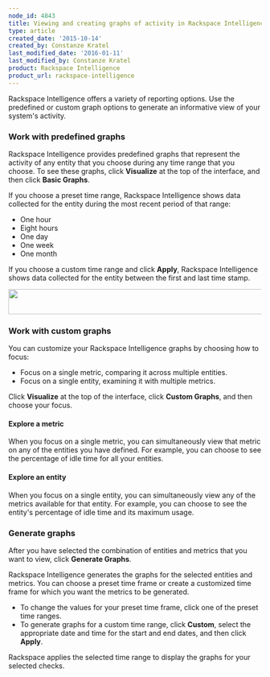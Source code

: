 ```yaml
---
node_id: 4843
title: Viewing and creating graphs of activity in Rackspace Intelligence for dedicated accounts
type: article
created_date: '2015-10-14'
created_by: Constanze Kratel
last_modified_date: '2016-01-11'
last_modified_by: Constanze Kratel
product: Rackspace Intelligence
product_url: rackspace-intelligence
---
```


<div class="content">

<div
class="field field-name-body field-type-text-with-summary field-label-hidden">

<div class="field-items">

<div class="field-item even">

Rackspace Intelligence offers a variety of reporting options. Use the
predefined or custom graph options to generate an informative view of
your system's activity.

### Work with predefined graphs

Rackspace Intelligence provides predefined graphs that represent the
activity of any entity that you choose during any time range that you
choose. To see these graphs, click **Visualize** at the top of the
interface, and then click **Basic Graphs**.

If you choose a preset time range, Rackspace Intelligence shows data
collected for the entity during the most recent period of that range:

-   One hour
-   Eight hours
-   One day
-   One week
-   One month

If you choose a custom time range and click **Apply**, Rackspace
Intelligence shows data collected for the entity between the first and
last time stamp.

<img src="http://16909682886ee5c2b59a-fffceaebb8c6ee053c935e8915a3fbe7.r35.cf2.rackcdn.com/preset1.1_0.png" width="640" height="50" />

### Work with custom graphs

You can customize your Rackspace Intelligence graphs by choosing how to
focus:

-   Focus on a single metric, comparing it across multiple entities.
-   Focus on a single entity, examining it with multiple metrics.

Click **Visualize** at the top of the interface, click **Custom
Graphs**, and then choose your focus.

#### Explore a metric

When you focus on a single metric, you can simultaneously view that
metric on any of the entities you have defined. For example, you can
choose to see the percentage of idle time for all your entities.

#### Explore an entity

When you focus on a single entity, you can simultaneously view any of
the metrics available for that entity. For example, you can choose to
see the entity's percentage of idle time and its maximum usage.

### Generate graphs

After you have selected the combination of entities and metrics that you
want to view, click **Generate Graphs**.

Rackspace Intelligence generates the graphs for the selected entities
and metrics. You can choose a preset time frame or create a customized
time frame for which you want the metrics to be generated.

-   To change the values for your preset time frame, click one of the
    preset time ranges.
-   To generate graphs for a custom time range, click **Custom**, select
    the appropriate date and time for the start and end dates, and then
    click **Apply**.

Rackspace applies the selected time range to display the graphs for your
selected checks.

